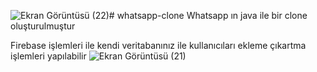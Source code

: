 ![Ekran Görüntüsü (22)](https://github.com/emirhan46/whatsapp-clone/assets/72448247/812b5d7c-50e6-44ab-b8a4-1dbf6660605a)# whatsapp-clone
Whatsapp ın java ile bir clone oluşturulmuştur

Firebase işlemleri ile kendi veritabanınız ile kullanıcıları ekleme çıkartma işlemleri yapılabilir
![Ekran Görüntüsü (21)](https://github.com/emirhan46/whatsapp-clone/assets/72448247/d52fdfc8-9343-4113-9927-4817e98950b7)
